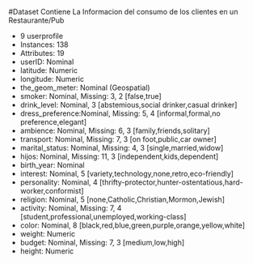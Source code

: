 #Dataset
Contiene La Informacion del consumo de los clientes en un Restaurante/Pub
* 9 userprofile
* Instances: 138
* Attributes: 19
* userID: Nominal
* latitude: Numeric
* longitude: Numeric
* the_geom_meter: Nominal (Geospatial)
* smoker: Nominal, Missing: 3, 2 [false,true]
* drink_level: Nominal, 3 [abstemious,social drinker,casual drinker]
* dress_preference:Nominal, Missing: 5, 4 [informal,formal,no preference,elegant]
* ambience: Nominal, Missing: 6, 3 [family,friends,solitary]
* transport: Nominal, Missing: 7, 3 [on foot,public,car owner]
* marital_status: Nominal, Missing: 4, 3 [single,married,widow]
* hijos: Nominal, Missing: 11, 3 [independent,kids,dependent]
* birth_year: Nominal
* interest: Nominal, 5 [variety,technology,none,retro,eco-friendly]
* personality: Nominal, 4 [thrifty-protector,hunter-ostentatious,hard-worker,conformist]
* religion: Nominal, 5 [none,Catholic,Christian,Mormon,Jewish]
* activity: Nominal, Missing: 7, 4 [student,professional,unemployed,working-class]
* color: Nominal, 8 [black,red,blue,green,purple,orange,yellow,white]
* weight: Numeric
* budget: Nominal, Missing: 7, 3 [medium,low,high]
* height: Numeric
